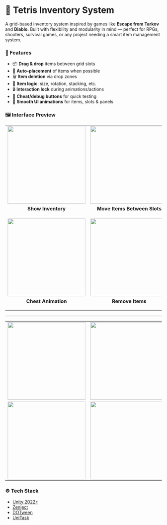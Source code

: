 # 🎒  Tetris Inventory System
A grid-based inventory system inspired by games like **Escape from Tarkov** and **Diablo**. Built with flexibility and modularity in mind — perfect for RPGs, shooters, survival games, or any project needing a smart item management system.

### 🚀 Features
- 📦 **Drag & drop** items between grid slots
- 🔄 **Auto-placement** of items when possible
- 🗑 **Item deletion** via drop zones
- 📐 **Item logic**: size, rotation, stacking, etc.
- 🔒 **Interaction lock** during animations/actions
- 🧪 **Cheat/debug buttons** for quick testing
- 🎉 **Smooth UI animations** for items, slots & panels

### 🖼 Interface Preview
<table>
  <tr>
    <td align="center">
      <img src="https://github.com/SinlessDevil/Inventory_Tetris/blob/inventory-tetris-0.0.1/Gifs/Gif_1.gif?raw=true" width="250"/>
      <p style="font-weight: bold; margin-top: 6px;">Show Inventory</p>
    </td>
    <td align="center">
      <img src="https://github.com/SinlessDevil/Inventory_Tetris/blob/inventory-tetris-0.0.1/Gifs/Gif_2.gif?raw=true" width="250"/>
      <p style="font-weight: bold; margin-top: 6px;">Move Items Between Slots</p>
    </td>
    <td align="center">
      <img src="https://github.com/SinlessDevil/Inventory_Tetris/blob/inventory-tetris-0.0.1/Gifs/Gif_3.gif?raw=true" width="250"/>
      <p style="font-weight: bold; margin-top: 6px;">Stack Items</p>
    </td>
  </tr>
  <tr>
    <td align="center">
      <img src="https://github.com/SinlessDevil/Inventory_Tetris/blob/inventory-tetris-0.0.1/Gifs/Gif_4.gif?raw=true" width="250"/>
      <p style="font-weight: bold; margin-top: 6px;">Chest Animation</p>
    </td>
    <td align="center">
      <img src="https://github.com/SinlessDevil/Inventory_Tetris/blob/inventory-tetris-0.0.1/Gifs/Gif_5.gif?raw=true" width="250"/>
      <p style="font-weight: bold; margin-top: 6px;">Remove Items</p>
    </td>
    <td align="center">
      <img src="https://github.com/SinlessDevil/Inventory_Tetris/blob/inventory-tetris-0.0.1/Gifs/Gif_6.gif?raw=true" width="250"/>
      <p style="font-weight: bold; margin-top: 6px;">Cheat Panel / Expand Inventory</p>
    </td>
  </tr>
</table>

---

<table>
  <tr>
    <td><img src="https://github.com/SinlessDevil/Inventory_Tetris/blob/inventory-tetris-0.0.1/Images/Image_1.png?raw=true" width="250"/></td>
    <td><img src="https://github.com/SinlessDevil/Inventory_Tetris/blob/inventory-tetris-0.0.1/Images/Image_2.png?raw=true" width="250"/></td>
    <td><img src="https://github.com/SinlessDevil/Inventory_Tetris/blob/inventory-tetris-0.0.1/Images/Image_3.png?raw=true" width="250"/></td>
  </tr>
  <tr>
    <td><img src="https://github.com/SinlessDevil/Inventory_Tetris/blob/inventory-tetris-0.0.1/Images/Image_4.png?raw=true" width="250"/></td>
    <td><img src="https://github.com/SinlessDevil/Inventory_Tetris/blob/inventory-tetris-0.0.1/Images/Image_5.png?raw=true" width="250"/></td>
    <td><img src="https://github.com/SinlessDevil/Inventory_Tetris/blob/inventory-tetris-0.0.1/Images/Image_6.png?raw=true" width="250"/></td>
  </tr>
</table>


### ⚙️ Tech Stack
- [Unity 2022+](https://unity.com/)
- [Zenject](https://github.com/modesttree/Zenject)
- [DOTween](http://dotween.demigiant.com/)
- [UniTask](https://github.com/Cysharp/UniTask)
